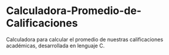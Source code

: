 # Calculadora-Promedio-de-Calificaciones
Calculadora para calcular el promedio de nuestras calificaciones académicas, desarrollada en lenguaje C.
